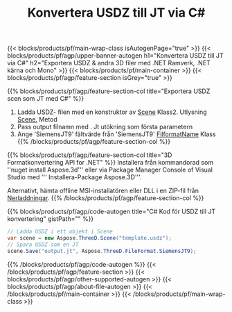 ﻿---
title: Konvertera USDZ till JT via C# 
description: Konvertera USDZ & andra 3D filer med .NET API
url: /sv/net/conversion/usdz-to-jt/
family: 3d
platformtag: net
feature: conversion
informat: USDZ
outformat: JT
otherformats: JT PDF DXF ASE GLTF DRC DAE HTML 
---
{{< blocks/products/pf/main-wrap-class isAutogenPage="true" >}}
{{< blocks/products/pf/agp/upper-banner-autogen h1="Konvertera USDZ till JT via C#" h2="Exportera USDZ & andra 3D filer med .NET Ramverk, .NET kärna och Mono" >}}
{{< blocks/products/pf/main-container >}}
{{< blocks/products/pf/agp/feature-section isGrey="true" >}}

{{% blocks/products/pf/agp/feature-section-col title="Exportera USDZ scen som JT med C#" %}}
1. Ladda USDZ- filen med en konstruktor av [Scene](https://apireference.aspose.com/3d/net/aspose.threed/scene) Klass2. Utlysning [Scene.](https://apireference.aspose.com/3d/net/aspose.threed/scene/methods/save/index) Metod
3. Pass output filnamn med . Jt utökning som första parametern
4. Ange 'SiemensJT9' fältvärde från 'SiemensJT9' [FilformatName](https://apireference.aspose.com/3d/net/aspose.threed/fileformat/fields/index) Klass
{{% /blocks/products/pf/agp/feature-section-col %}}

{{% blocks/products/pf/agp/feature-section-col title="3D Formatkonvertering API for .NET" %}}
Installera från kommandorad som ''nuget install Aspose.3d''' eller via Package Manager Console of Visual Studio med ''' Installera-Package Aspose.3D'''.

Alternativt, hämta offline MSI-installatören eller DLL i en ZIP-fil från [Nerladdningar](https://downloads.aspose.com/3d/net).
{{% /blocks/products/pf/agp/feature-section-col %}}

{{% blocks/products/pf/agp/code-autogen title="C# Kod för USDZ till JT konvertering" gistPath="" %}}
```cs
// Ladda USDZ i ett objekt i Scene 
var scene = new Aspose.ThreeD.Scene("template.usdz");
// Spara USDZ som en JT 
scene.Save("output.jt", Aspose.ThreeD.FileFormat.SiemensJT9);

```
{{% /blocks/products/pf/agp/code-autogen %}}
{{< /blocks/products/pf/agp/feature-section >}}
{{< blocks/products/pf/agp/other-supported-autogen >}}
{{< blocks/products/pf/agp/about-file-autogen >}}
{{< /blocks/products/pf/main-container >}}
{{< /blocks/products/pf/main-wrap-class >}}